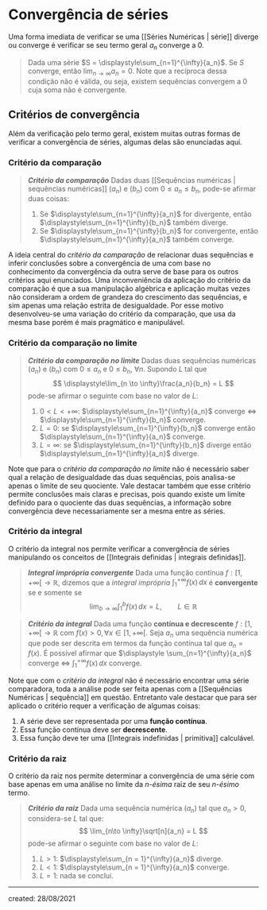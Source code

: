 # Convergência de séries
Uma forma imediata de verificar se uma [[Séries Numéricas | série]] diverge ou converge é verificar se seu termo geral $a_n$ converge a $0$.

> Dada uma série $S = \displaystyle\sum_{n=1}^{\infty}{a_n}$. Se $S$ converge, então $\displaystyle\lim_{n \to \infty} a_n = 0$.
Note que a recíproca dessa condição não é válida, ou seja, existem sequências convergem a $0$ cuja soma não é convergente.

## Critérios de convergência
Além da verificação pelo termo geral, existem muitas outras formas de verificar a convergência de séries, algumas delas são enunciadas aqui.

### Critério da comparação
> ***Critério da comparação***
> Dadas duas [[Sequências numéricas | sequências numéricas]] $(a_n)$ e $(b_n)$ com $0 \leq a_n \leq b_n$, pode-se afirmar duas coisas:
> 1. Se $\displaystyle\sum_{n=1}^{\infty}{a_n}$ for divergente, então $\displaystyle\sum_{n=1}^{\infty}{b_n}$ também diverge.
> 2. Se $\displaystyle\sum_{n=1}^{\infty}{b_n}$ for convergente, então $\displaystyle\sum_{n=1}^{\infty}{a_n}$ também converge.

A ideia central do *critério da comparação* de relacionar duas sequências e inferir conclusões sobre a convergência de uma com base no conhecimento da convergência da outra serve de base para os outros critérios aqui enunciados.
Uma inconveniência da aplicação do critério da comparação é que a sua manipulação algébrica e aplicação muitas vezes não consideram a ordem de grandeza do crescimento das sequências, e sim apenas uma relação estrita de desigualdade. Por esse motivo desenvolveu-se uma variação do critério da comparação, que usa da mesma base porém é mais pragmático e manipulável.

### Critério da comparação no limite
> ***Critério da comparação no limite***
> Dadas duas sequências numéricas $(a_n)$ e $(b_n)$ com $0 \leq a_n$ e $0 \leq b_n$, $\forall n$. Supondo $L$ tal que
>$$
\displaystyle\lim_{n \to \infty}\frac{a_n}{b_n} = L
>$$
> pode-se afirmar o seguinte com base no valor de $L$:
> 1. $0<L<+\infty$: $\displaystyle\sum_{n=1}^{\infty}{a_n}$ converge $\iff$ $\displaystyle\sum_{n=1}^{\infty}{b_n}$ converge.
> 2. $L = 0$: se $\displaystyle\sum_{n=1}^{\infty}{b_n}$ converge então $\displaystyle\sum_{n=1}^{\infty}{a_n}$ converge.
> 3. $L = \infty$: se $\displaystyle\sum_{n=1}^{\infty}{b_n}$ diverge então $\displaystyle\sum_{n=1}^{\infty}{a_n}$ diverge.

Note que para o *critério da comparação no limite* não é necessário saber qual a relação de desigualdade das duas sequências, pois analisa-se apenas o limite de seu quociente. Vale destacar também que esse critério permite conclusões mais claras e precisas, pois quando existe um limite definido para o quociente das duas sequências, a informação sobre convergência deve necessariamente ser a mesma entre as séries.

### Critério da integral
O critério da integral nos permite verificar a convergência de séries manipulando os conceitos de [[Integrais definidas | integrais definidas]].

> ***Integral imprópria convergente***
> Dada uma função contínua $f:[1, + \infty[ \to \mathbb{R}$, dizemos que a *integral imprópria* $\displaystyle \int_{1}^{+\infty}{f(x)}\,dx$ é **convergente** se e somente se
>$$
  \lim_{b\to \infty} \int_{1}^{b}{f(x)}\,dx = L \text{,}\qquad  L \in \mathbb{R}
>$$

> ***Critério da integral***
> Dada uma função **contínua e decrescente** $f : [1, + \infty[ \to \mathbb{R}$ com $f(x) > 0, \forall x \in [1, + \infty[$. Seja $a_n$ uma sequência numérica que pode ser descrita em termos da função contínua tal que $a_n = f(x)$. É possível afirmar que $\displaystyle \sum_{n=1}^{\infty}{a_n}$ converge $\iff$ $\displaystyle\int_{1}^{+ \infty}{f(x)}\,dx$ converge.

Note que com o *critério da integral* não é necessário encontrar uma série comparadora, toda a análise pode ser feita apenas com a [[Sequências Numéricas | sequência]] em questão. Entretanto vale destacar que para ser aplicado o critério requer a verificação de algumas coisas:

1. A série deve ser representada por uma **função contínua**.
2. Essa função contínua deve ser **decrescente**.
3. Essa função deve ter uma [[Integrais indefinidas | primitiva]] calculável.

### Critério da raiz
O critério da raiz nos permite determinar a convergência de uma série com base apenas em uma análise no limite da *n-ésima* raiz de seu *n-ésimo* termo.

> ***Critério da raiz***
> Dada uma sequência numérica $(a_n)$ tal que $a_n > 0$, considera-se $L$ tal que:
>$$
  \lim_{n\to \infty}\sqrt[n]{a_n} = L
>$$
> pode-se afirmar o seguinte com base no valor de $L$:
> 1. $L > 1$: $\displaystyle\sum_{n = 1}^{\infty}{a_n}$ diverge.
> 2. $L < 1$: $\displaystyle\sum_{n = 1}^{\infty}{a_n}$ converge.
> 3. $L = 1$: nada se conclui.

---

created: 28/08/2021
